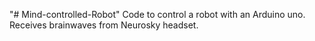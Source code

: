 "# Mind-controlled-Robot" 
Code to control a robot with an Arduino uno. Receives brainwaves from Neurosky headset.